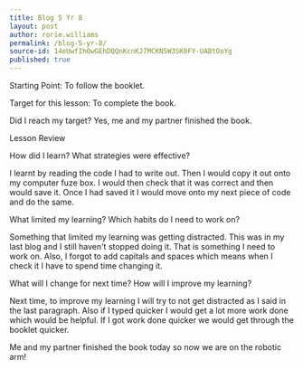 ```yaml
---
title: Blog 5 Yr 8
layout: post
author: rorie.williams
permalink: /blog-5-yr-8/
source-id: 14eUwfIhOwGEhDQQnKcnKJ7MCKN5W3SK0FY-UABtOoYg
published: true
---
```


Starting Point: To follow the booklet.

Target for this lesson: To complete the book.

Did I reach my target? Yes, me and my partner finished the book.

Lesson Review

How did I learn? What strategies were effective?  

I learnt by reading the code I had to write out. Then I would copy it out onto my computer fuze box. I would then check that it was correct and then would save it. Once I had saved it I would move onto my next piece of code and do the same.

What limited my learning? Which habits do I need to work on?

Something that limited my learning was getting distracted. This was in my last blog and I still haven't stopped doing it. That is something I need to work on. Also, I forgot to add capitals and spaces which means when I check it I have to spend time changing it.

What will I change for next time? How will I improve my learning?

Next time, to improve my learning I will try to not get distracted as I said in the last paragraph. Also if I typed quicker I would get a lot more work done which would be helpful. If I got work done quicker we would get through the booklet quicker.

 Me and my partner finished the book today so now we are on the robotic arm!

